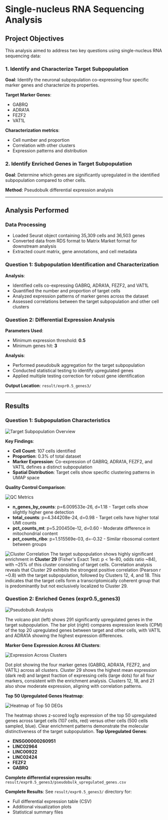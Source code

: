 # Single-nucleus RNA Sequencing Analysis

## Project Objectives

This analysis aimed to address two key questions using single-nucleus RNA sequencing data:

### 1. Identify and Characterize Target Subpopulation

**Goal**: Identify the neuronal subpopulation co-expressing four specific marker genes and characterize its properties.

**Target Marker Genes**:
- GABRQ 
- ADRA1A 
- FEZF2 
- VAT1L 

**Characterization metrics**:
- Cell number and proportion
- Correlation with other clusters
- Expression patterns and distribution

### 2. Identify Enriched Genes in Target Subpopulation

**Goal**: Determine which genes are significantly upregulated in the identified subpopulation compared to other cells.

**Method**: Pseudobulk differential expression analysis

---

## Analysis Performed

### Data Processing
- Loaded Seurat object containing 35,309 cells and 36,503 genes
- Converted data from RDS format to Matrix Market format for downstream analysis
- Extracted count matrix, gene annotations, and cell metadata

### Question 1: Subpopulation Identification and Characterization

**Analysis**:
- Identified cells co-expressing GABRQ, ADRA1A, FEZF2, and VAT1L
- Quantified the number and proportion of target cells
- Analyzed expression patterns of marker genes across the dataset
- Assessed correlations between the target subpopulation and other cell clusters

### Question 2: Differential Expression Analysis

**Parameters Used**:
- Minimum expression threshold: **0.5**
- Minimum genes hit: **3**

**Analysis**:
- Performed pseudobulk aggregation for the target subpopulation
- Conducted statistical testing to identify upregulated genes
- Applied multiple testing correction for robust gene identification

**Output Location**: `result/expr0.5_genes3/`

---

## Results

### Question 1: Subpopulation Characteristics

![Target Subpopulation Overview](result/expr0.5_genes3/target_subpop_overview.png)

**Key Findings**:
- **Cell Count**: 107 cells identified
- **Proportion**: 0.3% of total dataset
- **Marker Expression**: Co-expression of GABRQ, ADRA1A, FEZF2, and VAT1L defines a distinct subpopulation
- **Spatial Distribution**: Target cells show specific clustering patterns in UMAP space

**Quality Control Comparison**:

![QC Metrics](result/expr0.5_genes3/target_QC_metrics.png)

- **n_genes_by_counts**: p=6.009533e-26, d=1.18 - Target cells show slightly higher gene detection
- **total_counts**: p=4.344208e-24, d=0.98 - Target cells have higher total UMI counts
- **pct_counts_mt**: p=5.200450e-12, d=0.60 - Moderate difference in mitochondrial content
- **pct_counts_ribo**: p=1.515569e-03, d=-0.32 - Similar ribosomal content between groups

![Cluster Correlation](result/expr0.5_genes3/Cluster_Correlation.png)
The target subpopulation shows highly significant enrichment in **Cluster 29** (Fisher's Exact Test: p < 1e-80, odds ratio ~84), with ~25% of this cluster consisting of target cells. Correlation analysis reveals that Cluster 29 exhibits the strongest positive correlation (Pearson r ~0.8) with the target subpopulation, followed by Clusters 12, 4, and 18. This indicates that the target cells form a transcriptomically coherent group that is predominantly but not exclusively localized to Cluster 29.

### Question 2: Enriched Genes (expr0.5_genes3)

![Pseudobulk Analysis](result/expr0.5_genes3/Pseudobulk_Analysis.png)

The volcano plot (left) shows 291 significantly upregulated genes in the target subpopulation. The bar plot (right) compares expression levels (CPM) of the top 20 upregulated genes between target and other cells, with VAT1L and ADRA1A showing the highest expression differences.

**Marker Gene Expression Across All Clusters**:

![Expression Across Clusters](result/expr0.5_genes3/Expression_Across_Clusters.png)

Dot plot showing the four marker genes (GABRQ, ADRA1A, FEZF2, and VAT1L) across all clusters. Cluster 29 shows the highest mean expression (dark red) and largest fraction of expressing cells (large dots) for all four markers, consistent with the enrichment analysis. Clusters 12, 18, and 21 also show moderate expression, aligning with correlation patterns.

**Top 50 Upregulated Genes Heatmap**:

![Heatmap of Top 50 DEGs](result/expr0.5_genes3/Heatmap.png)

The heatmap shows z-scored log1p expression of the top 50 upregulated genes across target cells (107 cells, red) versus other cells (500 cells sampled, blue). Clear enrichment patterns demonstrate the molecular distinctiveness of the target subpopulation.
**Top Upregulated Genes**:
- **ENSG00000260951**
- **LINC02964**
- **LINC00922**
- **LINC02424**
- **FEZF2**
- **GABRQ**

**Complete differential expression results**: `result/expr0.5_genes3/pseudobulk_upregulated_genes.csv`

**Complete Results**: See `result/expr0.5_genes3/` directory for:
- Full differential expression table (CSV)
- Additional visualization plots
- Statistical summary files


